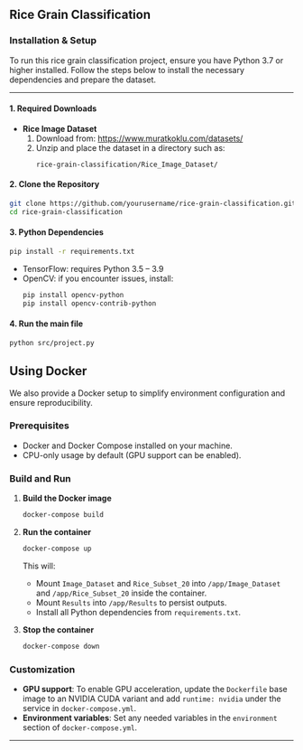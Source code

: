 ## Rice Grain Classification

### Installation & Setup

To run this rice grain classification project, ensure you have Python 3.7 or higher installed. Follow the steps below to install the necessary dependencies and prepare the dataset.

---

#### 1. Required Downloads

- **Rice Image Dataset**
  1. Download from: https://www.muratkoklu.com/datasets/
  2. Unzip and place the dataset in a directory such as:
     ```
     rice-grain-classification/Rice_Image_Dataset/
     ```

#### 2. Clone the Repository

```bash
git clone https://github.com/yourusername/rice-grain-classification.git
cd rice-grain-classification
```

#### 3. Python Dependencies

```bash
pip install -r requirements.txt
```

- TensorFlow: requires Python 3.5 – 3.9
- OpenCV: if you encounter issues, install:
  ```bash
  pip install opencv-python
  pip install opencv-contrib-python
  ```

#### 4. Run the main file

```bash
python src/project.py
```

## Using Docker

We also provide a Docker setup to simplify environment configuration and ensure reproducibility.

### Prerequisites

- Docker and Docker Compose installed on your machine.
- CPU-only usage by default (GPU support can be enabled).

### Build and Run

1. **Build the Docker image**

   ```bash
   docker-compose build
   ```

2. **Run the container**

   ```bash
   docker-compose up
   ```

   This will:

   - Mount `Image_Dataset` and `Rice_Subset_20` into `/app/Image_Dataset` and `/app/Rice_Subset_20` inside the container.
   - Mount `Results` into `/app/Results` to persist outputs.
   - Install all Python dependencies from `requirements.txt`.

3. **Stop the container**

   ```bash
   docker-compose down
   ```

### Customization

- **GPU support**: To enable GPU acceleration, update the `Dockerfile` base image to an NVIDIA CUDA variant and add `runtime: nvidia` under the service in `docker-compose.yml`.
- **Environment variables**: Set any needed variables in the `environment` section of `docker-compose.yml`.

---
